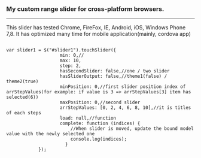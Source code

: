 <h3>My custom range slider for cross-platform browsers.</h1>
<hr>

<p>This slider has tested Chrome, FireFox, IE, Android, iOS, Windows Phone 7,8. It has optimized many time for mobile application(mainly, cordova app)</p>


<pre><code>
var slider1 = $("#slider1").touchSlider({
                    min: 0,//
                    max: 10,
                    step: 2,
                    hasSecondSlider: false,//one / two slider
                    hasSliderOutput: false,//theme1(false) / theme2(true)
                    minPosition: 0,//first slider position index of arrStepValues(for example: if value is 3 => arrStepValues[3] item has selected(6))
                    maxPosition: 0,//second slider
                    arrStepValues: [0, 2, 4, 6, 8, 10],//it is titles of each steps
                    load: null,//function
                    complete: function (indices) {
                        //When slider is moved, update the bound model value with the newly selected one
                        console.log(indices);
                      }
            });
</code></pre>
